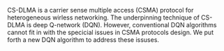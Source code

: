 CS-DLMA is a carrier sense multiple access (CSMA) protocol for heterogeneous wirless networking. The underpinning technique of CS-DLMA is deep Q-network (DQN). However, conventional DQN algorithms cannot fit in with the specicial issues in CSMA protocols design. We put forth a new DQN algorithm to address these issuses. 
